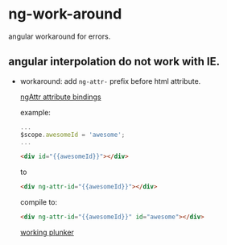 # ng-work-around
angular workaround for errors.

## angular interpolation do not work with IE.

- workaround: add `ng-attr-` prefix before html attribute.

    [ngAttr attribute bindings](https://docs.angularjs.org/guide/directive)
    
    example:
     
    ```js
    ...
    $scope.awesomeId = 'awesome';
    ...
    ```
    
    ```html
    <div id="{{awesomeId}}"></div>
    ```
    
    to
    
    ```html
    <div ng-attr-id="{{awesomeId}}"></div>
    ```
    
    compile to:
    
    ```html
    <div ng-attr-id="{{awesomeId}}" id="awesome"></div>
    ```
   
   [working plunker](http://plnkr.co/edit/TgxXfEX0mewfWAIczXnv?p=preview)
